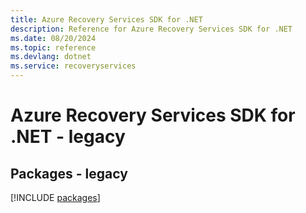 ```yaml
---
title: Azure Recovery Services SDK for .NET
description: Reference for Azure Recovery Services SDK for .NET
ms.date: 08/20/2024
ms.topic: reference
ms.devlang: dotnet
ms.service: recoveryservices
---
```

# Azure Recovery Services SDK for .NET - legacy
## Packages - legacy
[!INCLUDE [packages](recovery-services-index.md)]
